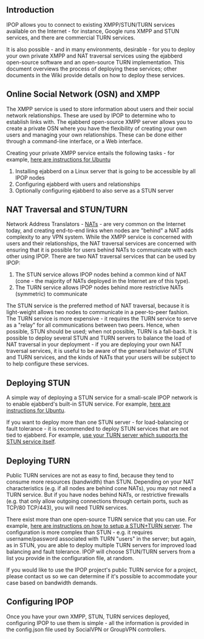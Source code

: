 ## Introduction

IPOP allows you to connect to existing XMPP/STUN/TURN services available on the Internet - for instance, Google runs XMPP and STUN services, and there are commercial TURN services.

It is also possible - and in many environments, desirable - for you to deploy your own private XMPP and NAT traversal services using the ejabberd open-source software and an open-source TURN implementation. This document overviews the process of deploying these services; other documents in the Wiki provide details on how to deploy these services.

## Online Social Network (OSN) and XMPP

The XMPP service is used to store information about users and their social network relationships. These are used by IPOP to determine who to establish links with. The ejabberd open-source XMPP server allows you to create a private OSN where you have the flexibility of creating your own users and managing your own relationships. These can be done either through a command-line interface, or a Web interface.

Creating your private XMPP service entails the following tasks - for example, [here are instructions for Ubuntu](https://github.com/ipop-project/ipop-project.github.io/wiki/Deploying-XMPP-STUN-TURN-Services#using-ejabberd-xmppstun)

1. Installing ejabberd on a Linux server that is going to be accessible by all IPOP nodes
2. Configuring ejabberd with users and relationships
3. Optionally configuring ejabberd to also serve as a STUN server

## NAT Traversal and STUN/TURN

Network Address Translators - [NATs](https://en.wikipedia.org/wiki/Network_address_translation) - are very common on the Internet today, and creating end-to-end links when nodes are "behind" a NAT adds complexity to any VPN system. While the XMPP service is concerned with users and their relationships, the NAT traversal services are concerned with ensuring that it is possible for users behind NATs to communicate with each other using IPOP. There are two NAT traversal services that can be used by IPOP: 

1. The STUN service allows IPOP nodes behind a common kind of NAT (cone - the majority of NATs deployed in the Internet are of this type).
2. The TURN service allows IPOP nodes behind more restrictive NATs (symmetric) to communicate


The STUN service is the preferred method of NAT traversal, because it is light-weight allows two nodes to communicate in a peer-to-peer fashion. The TURN service is more expensive - it requires the TURN service to serve as a "relay" for all communications between two peers. Hence, when possible, STUN should be used; when not possible, TURN is a fall-back. It is possible to deploy several STUN and TURN servers to balance the load of NAT traversal in your deployment - if you are deploying your own NAT traversal services, it is useful to be aware of the general behavior of STUN and TURN services, and the kinds of NATs that your users will be subject to to help configure these services.

## Deploying STUN

A simple way of deploying a STUN service for a small-scale IPOP network is to enable ejabberd's built-in STUN service. For example, [here are instructions for Ubuntu](https://github.com/ipop-project/ipop-project.github.io/wiki/Deploying-XMPP-STUN-TURN-Services#using-ejabberd-xmppstun).

If you want to deploy more than one STUN server - for load-balancing or fault tolerance - it is recommended to deploy STUN services that are not tied to ejabberd. For example, [use your TURN server which supports the STUN service itself](https://github.com/ipop-project/ipop-project.github.io/wiki/Deploying-XMPP-STUN-TURN-Services#ipop-configuration-for-socialvpn-and-groupvpn).

## Deploying TURN

Public TURN services are not as easy to find, because they tend to consume more resources (bandwidth) than STUN. Depending on your NAT characteristics (e.g. if all nodes are behind cone NATs), you may not need a TURN service. But if you have nodes behind NATs, or restrictive firewalls (e.g. that only allow outgoing connections through certain ports, such as TCP/80 TCP/443), you will need TURN services.

There exist more than one open-source TURN service that you can use. For example, [here are instructions on how to setup a STUN+TURN server](https://github.com/ipop-project/ipop-project.github.io/wiki/Deploying-XMPP-STUN-TURN-Services#using-turnserver-turn). The configuration is more complex than STUN - e.g. it requires username/password associated with TURN "users" in the server; but again, as in STUN, you are able to deploy multiple TURN servers for improved load balancing and fault tolerance. IPOP will choose STUN/TURN servers from a list you provide in the configuration file, at random.

If you would like to use the IPOP project's public TURN service for a project, please contact us so we can determine if it's possible to accommodate your case based on bandwidth demands.

## Configuring IPOP

Once you have your own XMPP, STUN, TURN services deployed, configuring IPOP to use them is simple - all the information is provided in the config.json file used by SocialVPN or GroupVPN controllers.

